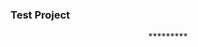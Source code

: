 ### Test Project




<!--
<p align="left" > <img src="assets/img/test.jpg" width="1000px"/> </p>
-->



<p align="center">*********</p>


